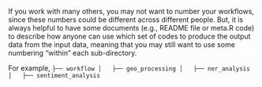 

If you work with many others, you may not want to number your workflows, since these numbers could be different across different people. But, it is always helpful to have some documents (e.g., README file or meta.R code) to describe how anyone can use which set of codes to produce the output data from the input data, meaning that you may still want to use some numbering “within” each sub-directory.

For example, 
``
├── workflow
│   ├── geo_processing
│   ├── ner_analysis
│   ├── sentiment_analysis
``


